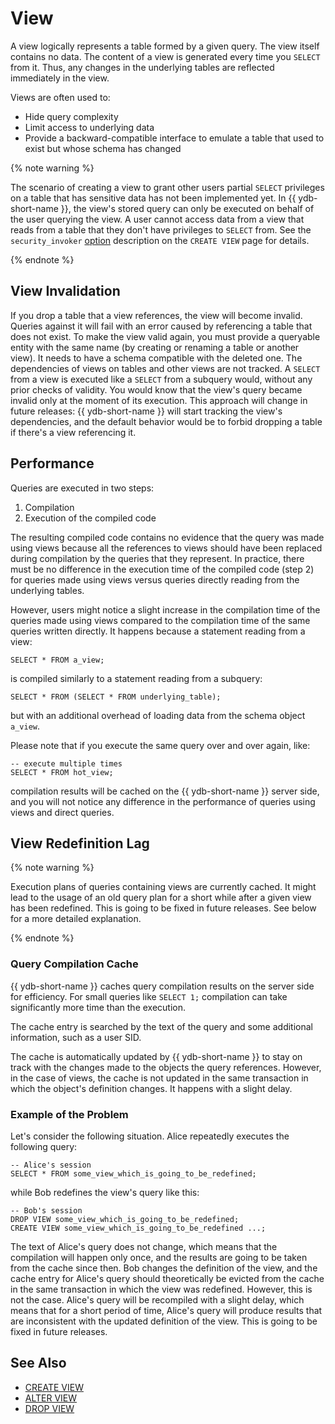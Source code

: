 # View

A view logically represents a table formed by a given query. The view itself contains no data. The content of a view is generated every time you `SELECT` from it. Thus, any changes in the underlying tables are reflected immediately in the view.

Views are often used to:

- Hide query complexity
- Limit access to underlying data
- Provide a backward-compatible interface to emulate a table that used to exist but whose schema has changed

{% note warning %}

The scenario of creating a view to grant other users partial `SELECT` privileges on a table that has sensitive data has not been implemented yet. In {{ ydb-short-name }}, the view's stored query can only be executed on behalf of the user querying the view. A user cannot access data from a view that reads from a table that they don't have privileges to `SELECT` from. See the `security_invoker` [option](../../yql/reference/syntax/create-view.md#security_invoker) description on the `CREATE VIEW` page for details.

{% endnote %}

## View Invalidation

If you drop a table that a view references, the view will become invalid. Queries against it will fail with an error caused by referencing a table that does not exist. To make the view valid again, you must provide a queryable entity with the same name (by creating or renaming a table or another view). It needs to have a schema compatible with the deleted one. The dependencies of views on tables and other views are not tracked. A `SELECT` from a view is executed like a `SELECT` from a subquery would, without any prior checks of validity. You would know that the view's query became invalid only at the moment of its execution. This approach will change in future releases: {{ ydb-short-name }} will start tracking the view's dependencies, and the default behavior would be to forbid dropping a table if there's a view referencing it.

## Performance

Queries are executed in two steps:

1. Compilation
2. Execution of the compiled code

The resulting compiled code contains no evidence that the query was made using views because all the references to views should have been replaced during compilation by the queries that they represent. In practice, there must be no difference in the execution time of the compiled code (step 2) for queries made using views versus queries directly reading from the underlying tables.

However, users might notice a slight increase in the compilation time of the queries made using views compared to the compilation time of the same queries written directly. It happens because a statement reading from a view:

```yql
SELECT * FROM a_view;
```

is compiled similarly to a statement reading from a subquery:

```yql
SELECT * FROM (SELECT * FROM underlying_table);
```

but with an additional overhead of loading data from the schema object `a_view`.

Please note that if you execute the same query over and over again, like:

```yql
-- execute multiple times
SELECT * FROM hot_view;
```

compilation results will be cached on the {{ ydb-short-name }} server side, and you will not notice any difference in the performance of queries using views and direct queries.

## View Redefinition Lag

{% note warning %}

Execution plans of queries containing views are currently cached. It might lead to the usage of an old query plan for a short while after a given view has been redefined. This is going to be fixed in future releases. See below for a more detailed explanation.

{% endnote %}

### Query Compilation Cache

{{ ydb-short-name }} caches query compilation results on the server side for efficiency. For small queries like `SELECT 1;` compilation can take significantly more time than the execution.

The cache entry is searched by the text of the query and some additional information, such as a user SID.

The cache is automatically updated by {{ ydb-short-name }} to stay on track with the changes made to the objects the query references. However, in the case of views, the cache is not updated in the same transaction in which the object's definition changes. It happens with a slight delay.

### Example of the Problem

Let's consider the following situation. Alice repeatedly executes the following query:

```yql
-- Alice's session
SELECT * FROM some_view_which_is_going_to_be_redefined;
```

while Bob redefines the view's query like this:

```yql
-- Bob's session
DROP VIEW some_view_which_is_going_to_be_redefined;
CREATE VIEW some_view_which_is_going_to_be_redefined ...;
```

The text of Alice's query does not change, which means that the compilation will happen only once, and the results are going to be taken from the cache since then. Bob changes the definition of the view, and the cache entry for Alice's query should theoretically be evicted from the cache in the same transaction in which the view was redefined. However, this is not the case. Alice's query will be recompiled with a slight delay, which means that for a short period of time, Alice's query will produce results that are inconsistent with the updated definition of the view. This is going to be fixed in future releases.

## See Also

* [CREATE VIEW](../../yql/reference/syntax/create-view.md)
* [ALTER VIEW](../../yql/reference/syntax/alter-view.md)
* [DROP VIEW](../../yql/reference/syntax/drop-view.md)